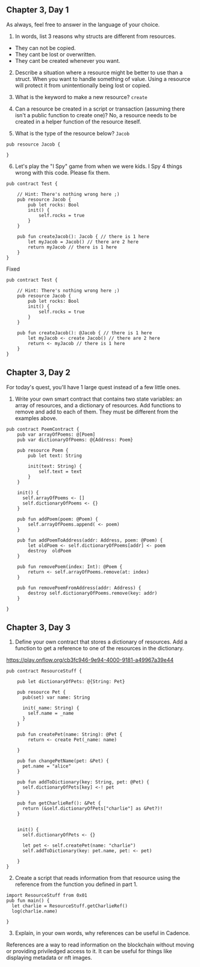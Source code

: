 ## Chapter 3, Day 1

As always, feel free to answer in the language of your choice.

1. In words, list 3 reasons why structs are different from resources.
  - They can not be copied.
  - They cant be lost or overwritten.
  - They cant be created whenever you want.
2. Describe a situation where a resource might be better to use than a struct.
  When you want to handle something of value.  Using a resource will
  protect it from unintentionally being lost or copied.

3. What is the keyword to make a new resource?
  `create`

4. Can a resource be created in a script or transaction (assuming there isn't a public function to create one)?
   No, a resource needs to be created in a helper function of the resource iteself.

5. What is the type of the resource below?
  `Jacob`
```cadence
pub resource Jacob {

}
```

6. Let's play the "I Spy" game from when we were kids. I Spy 4 things wrong with this code. Please fix them.

```cadence
pub contract Test {

    // Hint: There's nothing wrong here ;)
    pub resource Jacob {
        pub let rocks: Bool
        init() {
            self.rocks = true
        }
    }

    pub fun createJacob(): Jacob { // there is 1 here
        let myJacob = Jacob() // there are 2 here
        return myJacob // there is 1 here
    }
}
```
Fixed
```cadence
pub contract Test {

    // Hint: There's nothing wrong here ;)
    pub resource Jacob {
        pub let rocks: Bool
        init() {
            self.rocks = true
        }
    }

    pub fun createJacob(): @Jacob { // there is 1 here
        let myJacob <- create Jacob() // there are 2 here
        return <- myJacob // there is 1 here
    }
}
```

## Chapter 3, Day 2

For today's quest, you'll have 1 large quest instead of a few little ones.

1. Write your own smart contract that contains two state variables: an array of resources, and a dictionary of resources. Add functions to remove and add to each of them. They must be different from the examples above.

```candence
pub contract PoemContract {
    pub var arrayOfPoems: @[Poem]
    pub var dictionaryOfPoems: @{Address: Poem}

    pub resource Poem {
        pub let text: String

        init(text: String) {
            self.text = text
        }
    }

    init() {
      self.arrayOfPoems <- []
      self.dictionaryOfPoems <- {}
    }

    pub fun addPoem(poem: @Poem) {
        self.arrayOfPoems.append( <- poem)
    }

    pub fun addPoemToAddress(addr: Address, poem: @Poem) {
        let oldPoem <- self.dictionaryOfPoems[addr] <- poem
        destroy  oldPoem
    }

    pub fun removePoem(index: Int): @Poem {
        return <- self.arrayOfPoems.remove(at: index)
    }

    pub fun removePoemFromAddress(addr: Address) {
        destroy self.dictionaryOfPoems.remove(key: addr)
    }

}
```

## Chapter 3, Day 3

1. Define your own contract that stores a dictionary of resources. Add a function to get a reference to one of the resources in the dictionary.

  https://play.onflow.org/cb3fc946-9e94-4000-9181-a49967a39e44

  ```cadence
  pub contract ResourceStuff {

      pub let dictionaryOfPets: @{String: Pet}

      pub resource Pet {
        pub(set) var name: String

        init(_name: String) {
          self.name = _name
        }
      }

      pub fun createPet(name: String): @Pet {
          return <- create Pet(_name: name)

      }

      pub fun changePetName(pet: &Pet) {
        pet.name = "alice"
      }

      pub fun addToDictionary(key: String, pet: @Pet) {
        self.dictionaryOfPets[key] <-! pet
      }

      pub fun getCharlieRef(): &Pet {
        return (&self.dictionaryOfPets["charlie"] as &Pet?)!
      }


      init() {
        self.dictionaryOfPets <- {}

        let pet <- self.createPet(name: "charlie")
        self.addToDictionary(key: pet.name, pet: <- pet)

      }
  }
  ```

2. Create a script that reads information from that resource using the reference from the function you defined in part 1. 

  ```
  import ResourceStuff from 0x01
  pub fun main() {
    let charlie = ResourceStuff.getCharlieRef()
    log(charlie.name)

  }
  ```

3. Explain, in your own words, why references can be useful in Cadence.

  References are a way to read information on the blockchain without moving or providing priviledged access to it.  It can be useful for things like displaying metadata or nft images.